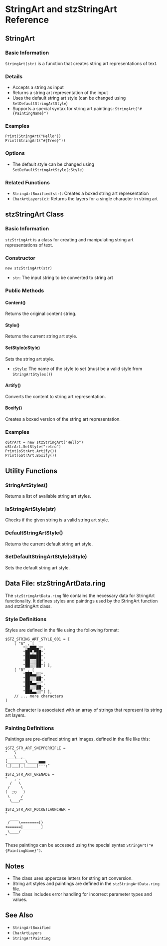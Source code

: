 # StringArt and stzStringArt Reference

## StringArt

### Basic Information

`StringArt(str)` is a function that creates string art representations of text.

### Details

- Accepts a string as input
- Returns a string art representation of the input
- Uses the default string art style (can be changed using `SetDefaultStringArtStyle`)
- Supports a special syntax for string art paintings: `StringArt("#{PaintingName}")`

### Examples

```ring
Print(StringArt("Hello"))
Print(StringArt("#{Tree}"))
```

### Options

- The default style can be changed using `SetDefaultStringArtStyle(cStyle)`

### Related Functions

- `StringArtBoxified(str)`: Creates a boxed string art representation
- `CharArtLayers(c)`: Returns the layers for a single character in string art

## stzStringArt Class

### Basic Information

`stzStringArt` is a class for creating and manipulating string art representations of text.

### Constructor

```ring
new stzStringArt(str)
```

- `str`: The input string to be converted to string art

### Public Methods

#### Content()

Returns the original content string.

#### Style()

Returns the current string art style.

#### SetStyle(cStyle)

Sets the string art style.

- `cStyle`: The name of the style to set (must be a valid style from `StringArtStyles()`)

#### Artify()

Converts the content to string art representation.

#### Boxify()

Creates a boxed version of the string art representation.

### Examples

```ring
oStrArt = new stzStringArt("Hello")
oStrArt.SetStyle("retro")
Print(oStrArt.Artify())
Print(oStrArt.Boxify())
```

## Utility Functions

### StringArtStyles()

Returns a list of available string art styles.

### IsStringArtStyle(str)

Checks if the given string is a valid string art style.

### DefaultStringArtStyle()

Returns the current default string art style.

### SetDefaultStringArtStyle(cStyle)

Sets the default string art style.

## Data File: stzStringArtData.ring

The `stzStringArtData.ring` file contains the necessary data for StringArt functionality. It defines styles and paintings used by the StringArt function and stzStringArt class.

### Style Definitions

Styles are defined in the file using the following format:

```ring
$STZ_STRING_ART_STYLE_001 = [
    [ "A" , [
        "░▄███▄░",
        "██▀░▀██",
        "███████",
        "██░░░██",
        "██░░░██"] ],
    [ "B" , [
        "███▄▄░░",
        "██░░░██",
        "███▄▄░░",
        "██░░░██",
        "███▄▄░░"] ],
    // ... more characters
]
```

Each character is associated with an array of strings that represent its string art layers.

### Painting Definitions

Paintings are pre-defined string art images, defined in the file like this:

```ring
$STZ_STR_ART_SNIPPERRIFLE =
"   \
 ___\__,_
[________\_____▄▄▄
[_|___|_|_____|---;"

$STZ_STR_ART_GRENADE = 
"   ,-.
  /   \
 /     \
(  ;◯   )
 \     /
  \___/"

$STZ_STR_ART_ROCKETLAUNCHER =
"
  ____
 /    \========[}
<======|________]
 \____/
"
```

These paintings can be accessed using the special syntax `StringArt("#{PaintingName}")`.

## Notes

- The class uses uppercase letters for string art conversion.
- String art styles and paintings are defined in the `stzStringArtData.ring` file.
- The class includes error handling for incorrect parameter types and values.

## See Also

- `StringArtBoxified`
- `CharArtLayers`
- `StringArtPainting`
